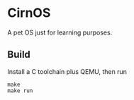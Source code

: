 # CirnOS
A pet OS just for learning purposes.

Build
-----

Install a C toolchain plus QEMU, then run

    make
    make run
